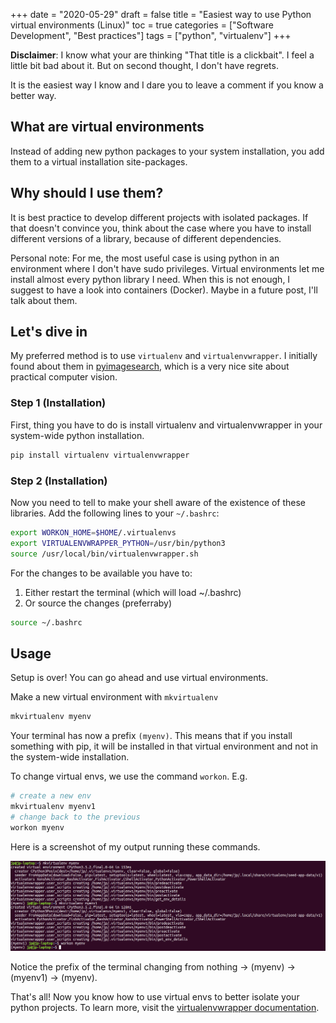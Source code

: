 +++
date = "2020-05-29"
draft = false
title = "Easiest way to use Python virtual environments (Linux)"
toc = true
categories = ["Software Development", "Best practices"]
tags = ["python", "virtualenv"]
+++

**Disclaimer**: I know what your are thinking "That title is a clickbait". I feel a little bit bad about it. But on second thought, I don't have regrets. 

It is the easiest way I know and I dare you to leave a comment if you know a better way.

## What are virtual environments

Instead of adding new python packages to your system installation, you add them to a virtual installation site-packages.

## Why should I use them?

It is best practice to develop different projects with isolated packages. If that doesn't convince you, think about the case where you have to install different versions of a library, because of different dependencies.

Personal note: For me, the most useful case is using python in an environment where I don't have sudo privileges. Virtual environments let me install almost every python library I need. When this is not enough, I suggest to have a look into containers (Docker). Maybe in a future post, I'll talk about them.

## Let's dive in 

My preferred method is to use `virtualenv` and `virtualenvwrapper`. I initially found about them in [pyimagesearch](https://www.pyimagesearch.com/), which is a very nice site about practical computer vision.

### Step 1 (Installation)

First, thing you have to do is install virtualenv and virtualenvwrapper in your system-wide python installation.

```python
pip install virtualenv virtualenvwrapper
``` 

### Step 2 (Installation)

Now you need to tell to make your shell aware of the existence of these libraries. Add the following lines to your `~/.bashrc`:

```bash
export WORKON_HOME=$HOME/.virtualenvs
export VIRTUALENVWRAPPER_PYTHON=/usr/bin/python3
source /usr/local/bin/virtualenvwrapper.sh
```

For the changes to be available you have to:
1. Either restart the terminal (which will load ~/.bashrc)
2. Or source the changes (preferraby)

```bash 
source ~/.bashrc
```

## Usage

Setup is over! You can go ahead and use virtual environments.

Make a new virtual environment with `mkvirtualenv`

```bash
mkvirtualenv myenv
```

Your terminal has now a prefix `(myenv)`. This means that if you install something with pip, it will be installed in that virtual environment and not in the system-wide installation. 

To change virtual envs, we use the command `workon`. E.g.
```bash
# create a new env
mkvirtualenv myenv1
# change back to the previous
workon myenv
```

Here is a screenshot of my output running these commands.

![screenshot](/blog/python-virtualenv/screenshot.png)

Notice the prefix of the terminal changing from nothing $\rightarrow$ (myenv) $\rightarrow$ (myenv1) $\rightarrow$ (myenv).

That's all! Now you know how to use virtual envs to better isolate your python projects. To learn more, visit the [virtualenvwrapper documentation](https://virtualenvwrapper.readthedocs.io/).



